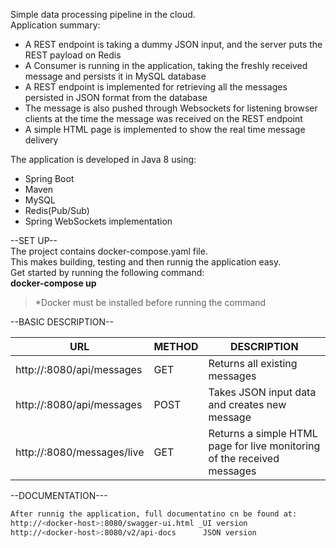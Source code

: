 Simple data processing pipeline in the cloud.<br>
Application summary:
<ul>
   <li>A REST endpoint is taking a dummy JSON input, and the server puts the REST payload on Redis</li>
   <li>A Consumer is running in the application, taking the freshly received message and persists it in MySQL database</li>
   <li>A REST endpoint is implemented for retrieving all the messages persisted in JSON format from the database</li>
   <li>The message is also pushed through Websockets for listening browser clients at the time the message was received on the REST endpoint</li>
   <li>A simple HTML page is implemented to show the real time message delivery</li>
</ul>

The application is developed in Java 8 using:
<ul>
    <li>Spring Boot</li>
    <li>Maven</li>
    <li>MySQL</li>
    <li>Redis(Pub/Sub)</li>
    <li>Spring WebSockets implementation</li>
</ul>

--SET UP--<br>
The project contains docker-compose.yaml file.<br>
This makes building, testing and then runnig the application easy.<br>
Get started by running the following command:<br>
    **docker-compose up**
 > *Docker must be installed before running the command

--BASIC DESCRIPTION--<br>

URL | METHOD | DESCRIPTION
--- | --- | ---
http://<docker-host>:8080/api/messages | GET | Returns all existing messages
http://<docker-host>:8080/api/messages | POST | Takes JSON input data and creates new message
http://<docker-host>:8080/messages/live | GET | Returns a simple HTML page for live monitoring of the received messages
 
--DOCUMENTATION---
```sh
After runnig the application, full documentatino cn be found at:
http://<docker-host>:8080/swagger-ui.html _UI version
http://<docker-host>:8080/v2/api-docs      JSON version
```
